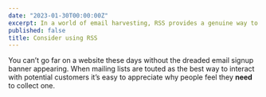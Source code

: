 ```yaml
---
date: "2023-01-30T00:00:00Z"
excerpt: In a world of email harvesting, RSS provides a genuine way to share
published: false
title: Consider using RSS
---
```


You can’t go far on a website these days without the dreaded email signup banner appearing. When mailing lists are touted as the best way to interact with potential customers it’s easy to appreciate why people feel they **need** to collect one.